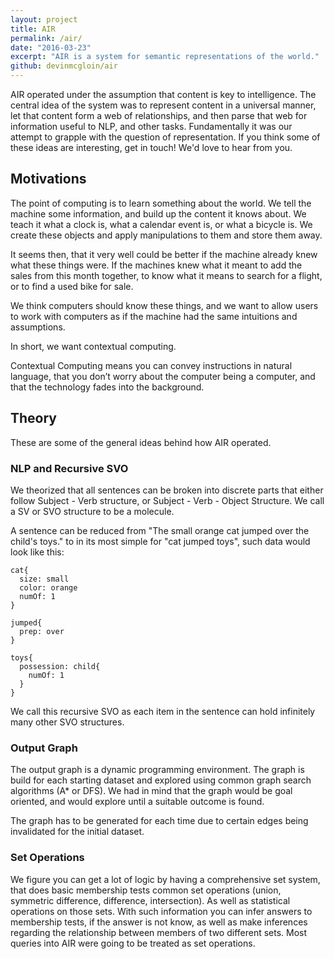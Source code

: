 ```yaml
---
layout: project
title: AIR
permalink: /air/
date: "2016-03-23"
excerpt: "AIR is a system for semantic representations of the world."
github: devinmcgloin/air
---
```



AIR operated under the assumption that content is key to intelligence. The
central idea of the system was to represent content in a universal manner, let
that content form a web of relationships, and then parse that web for
information useful to NLP, and other tasks. Fundamentally it was our attempt to
grapple with the question of representation. If you think some of these ideas
are interesting, get in touch! We'd love to hear from you.

## Motivations

The point of computing is to learn something about the world. We tell the
machine some information, and build up the content it knows about. We teach it
what a clock is, what a calendar event is, or what a bicycle is. We create these
objects and apply manipulations to them and store them away.

It seems then, that it very well could be better if the machine already knew
what these things were. If the machines knew what it meant to add the sales from
this month together, to know what it means to search for a flight, or to find a
used bike for sale.

We think computers should know these things, and we want to allow users to work
with computers as if the machine had the same intuitions and assumptions.

In short, we want contextual computing.

Contextual Computing means you can convey instructions in natural language, that
you don’t worry about the computer being a computer, and that the technology
fades into the background.

## Theory
These are some of the general ideas behind how AIR operated.

### NLP and Recursive SVO

We theorized that all sentences can be broken into discrete parts that either
follow Subject - Verb structure, or Subject - Verb - Object Structure. We call a
SV or SVO structure to be a molecule.

A sentence can be reduced from "The small orange cat jumped over the child's
toys." to in its most simple for "cat jumped toys", such data would look like
this:

```
cat{
  size: small
  color: orange
  numOf: 1
}

jumped{
  prep: over
}

toys{
  possession: child{
    numOf: 1
  }
}
```

We call this recursive SVO as each item in the sentence can hold infinitely many
other SVO structures.

### Output Graph

The output graph is a dynamic programming environment. The graph is build for
each starting dataset and explored using common graph search algorithms (A* or
DFS). We had in mind that the graph would be goal oriented, and would explore
until a suitable outcome is found.

The graph has to be generated for each time due to certain edges being
invalidated for the initial dataset.

### Set Operations

We figure you can get a lot of logic by having a comprehensive set system, that
does basic membership tests common set operations (union, symmetric difference,
difference, intersection). As well as statistical operations on those sets. With
such information you can infer answers to membership tests, if the answer is not
know, as well as make inferences regarding the relationship between members of
two different sets. Most queries into AIR were going to be treated as set
operations.
